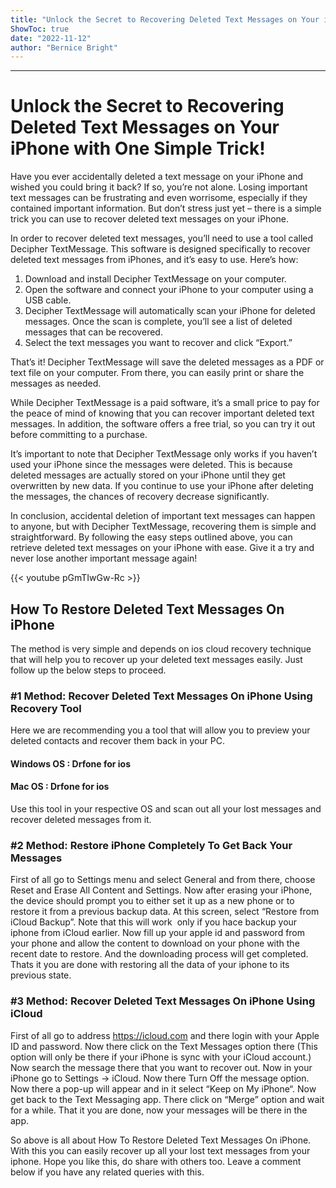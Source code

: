 ```yaml
---
title: "Unlock the Secret to Recovering Deleted Text Messages on Your iPhone with One Simple Trick!"
ShowToc: true 
date: "2022-11-12"
author: "Bernice Bright"
---
```

*****
# Unlock the Secret to Recovering Deleted Text Messages on Your iPhone with One Simple Trick!

Have you ever accidentally deleted a text message on your iPhone and wished you could bring it back? If so, you’re not alone. Losing important text messages can be frustrating and even worrisome, especially if they contained important information. But don’t stress just yet – there is a simple trick you can use to recover deleted text messages on your iPhone. 

In order to recover deleted text messages, you’ll need to use a tool called Decipher TextMessage. This software is designed specifically to recover deleted text messages from iPhones, and it’s easy to use. Here’s how:

1. Download and install Decipher TextMessage on your computer.
2. Open the software and connect your iPhone to your computer using a USB cable.
3. Decipher TextMessage will automatically scan your iPhone for deleted messages. Once the scan is complete, you’ll see a list of deleted messages that can be recovered.
4. Select the text messages you want to recover and click “Export.”

That’s it! Decipher TextMessage will save the deleted messages as a PDF or text file on your computer. From there, you can easily print or share the messages as needed. 

While Decipher TextMessage is a paid software, it’s a small price to pay for the peace of mind of knowing that you can recover important deleted text messages. In addition, the software offers a free trial, so you can try it out before committing to a purchase. 

It’s important to note that Decipher TextMessage only works if you haven’t used your iPhone since the messages were deleted. This is because deleted messages are actually stored on your iPhone until they get overwritten by new data. If you continue to use your iPhone after deleting the messages, the chances of recovery decrease significantly. 

In conclusion, accidental deletion of important text messages can happen to anyone, but with Decipher TextMessage, recovering them is simple and straightforward. By following the easy steps outlined above, you can retrieve deleted text messages on your iPhone with ease. Give it a try and never lose another important message again!

{{< youtube pGmTIwGw-Rc >}} 



## How To Restore Deleted Text Messages On iPhone


The method is very simple and depends on ios cloud recovery technique that will help you to recover up your deleted text messages easily. Just follow up the below steps to proceed.

 
### #1 Method: Recover Deleted Text Messages On iPhone Using Recovery Tool


Here we are recommending you a tool that will allow you to preview your deleted contacts and recover them back in your PC.

 
#### Windows OS : Drfone for ios 
 
#### Mac OS : Drfone for ios


Use this tool in your respective OS and scan out all your lost messages and recover deleted messages from it.

 
### #2 Method: Restore iPhone Completely To Get Back Your Messages
 

First of all go to Settings menu and select General and from there, choose Reset and Erase All Content and Settings.
Now after erasing your iPhone, the device should prompt you to either set it up as a new phone or to restore it from a previous backup data. At this screen, select “Restore from iCloud Backup”. Note that this will work  only if you hace backup your iphone from iCloud earlier.
Now fill up your apple id and password from your phone and allow the content to download on your phone with the recent date to restore. And the downloading process will get completed.
Thats it you are done with restoring all the data of your iphone to its previous state.

 
### #3 Method: Recover Deleted Text Messages On iPhone Using iCloud
 

First of all go to address https://icloud.com and there login with your Apple ID and password.
Now there click on the Text Messages option there (This option will only be there if your iPhone is sync with your iCloud account.)
Now search the message there that you want to recover out.
Now in your iPhone go to Settings -> iCloud.
Now there Turn Off the message option.
Now there a pop-up will appear and in it select “Keep on My iPhone“.
Now get back to the Text Messaging app.
There click on “Merge” option and wait for a while.
That it you are done, now your messages will be there in the app.



So above is all about How To Restore Deleted Text Messages On iPhone. With this you can easily recover up all your lost text messages from your iphone. Hope you like this, do share with others too. Leave a comment below if you have any related queries with this.






